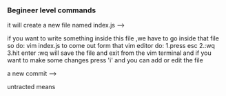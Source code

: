 <!-- ! Important Git commands -->

### Begineer level commands

<!-- * git init: it initializes a new git repository.what is repository? it is a folder managed by git where we can track all the changes we are making in the project -->

<!-- ^ to create a file :touch index.js   --->it will create a new file named index.js -->

<!-- ~ to see hidden folder and file: ls -a  -->

if you want to write something inside this file ,we have to go inside that file so do: vim index.js
to come out form that vim editor do: 1.press esc 2.:wq 3.hit enter
:wq will save the file and exit from the vim terminal
and if you want to make some changes press 'i' and you can add or edit the file

<!-- ! a new version ---->a new commit -->

untracted means
